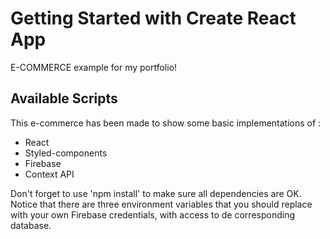 # Getting Started with Create React App
E-COMMERCE example for my portfolio!


## Available Scripts

This e-commerce has been made to show some basic implementations of :

- React
- Styled-components 
- Firebase
- Context API

Don't forget to use 'npm install' to make sure all dependencies are OK.
Notice that there are three environment variables that you should replace with your own Firebase credentials, with access to de corresponding database.
